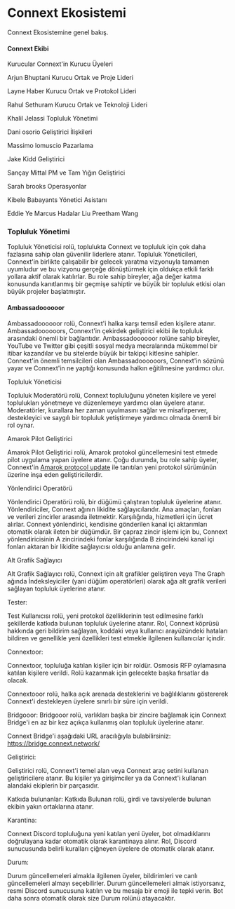 
# Connext Ekosistemi

Connext Ekosistemine genel bakış.

#### Connext Ekibi

Kurucular
Connext'in Kurucu Üyeleri


Arjun Bhuptani
Kurucu Ortak ve Proje Lideri

Layne Haber
Kurucu Ortak ve Protokol Lideri

Rahul Sethuram
Kurucu Ortak ve Teknoloji Lideri

Khalil Jelassi
Topluluk Yönetimi

Dani osorio
Geliştirici İlişkileri

Massimo lomuscio
Pazarlama

Jake Kidd
Geliştirici

Sançay Mittal
PM ve Tam Yığın Geliştirici

Sarah brooks
Operasyonlar

Kibele Babayants
Yönetici Asistanı

Eddie Ye
Marcus
Hadalar
Liu
Preetham
Wang

### Topluluk Yönetimi

Topluluk Yöneticisi rolü, toplulukta Connext ve topluluk için çok daha fazlasına sahip olan güvenilir liderlere atanır. Topluluk Yöneticileri, Connext'in birlikte çalışabilir bir gelecek yaratma vizyonuyla tamamen uyumludur ve bu vizyonu gerçeğe dönüştürmek için oldukça etkili farklı yollara aktif olarak katılırlar. Bu role sahip bireyler, ağa değer katma konusunda kanıtlanmış bir geçmişe sahiptir ve büyük bir topluluk etkisi olan büyük projeler başlatmıştır.

#### Ambassadoooooor

Ambassadoooooor rolü, Connext'i halka karşı temsil eden kişilere atanır. Ambassadoooooors, Connext'in çekirdek geliştirici ekibi ile topluluk arasındaki önemli bir bağlantıdır. Ambassadoooooor rolüne sahip bireyler, YouTube ve Twitter gibi çeşitli sosyal medya mecralarında mükemmel bir itibar kazandılar ve bu sitelerde büyük bir takipçi kitlesine sahipler.
Connext'in önemli temsilcileri olan Ambassadoooooors, Connext'in sözünü yayar ve Connext'in ne yaptığı konusunda halkın eğitilmesine yardımcı olur.

Topluluk Yöneticisi

Topluluk Moderatörü rolü, Connext topluluğunu yöneten kişilere ve yerel toplulukları yönetmeye ve düzenlemeye yardımcı olan üyelere atanır. Moderatörler, kurallara her zaman uyulmasını sağlar ve misafirperver, destekleyici ve saygılı bir topluluk yetiştirmeye yardımcı olmada önemli bir rol oynar.

Amarok Pilot Geliştirici

Amarok Pilot Geliştirici rolü, Amarok protokol güncellemesini test etmede pilot uygulama yapan üyelere atanır. Çoğu durumda, bu role sahip üyeler, Connext'in [Amarok protocol update](https://wiki.connext.academy/amarok "Amarok protocol update") ile tanıtılan yeni protokol sürümünün üzerine inşa eden geliştiricilerdir.

Yönlendirici Operatörü

Yönlendirici Operatörü rolü, bir düğümü çalıştıran topluluk üyelerine atanır. Yönlendiriciler, Connext ağının likidite sağlayıcılarıdır. Ana amaçları, fonları ve verileri zincirler arasında iletmektir. Karşılığında, hizmetleri için ücret alırlar. Connext yönlendirici, kendisine gönderilen kanal içi aktarımları otomatik olarak ileten bir düğümdür. Bir çapraz zincir işlemi için bu, Connext yönlendiricisinin A zincirindeki fonlar karşılığında B zincirindeki kanal içi fonları aktaran bir likidite sağlayıcısı olduğu anlamına gelir.

Alt Grafik Sağlayıcı

Alt Grafik Sağlayıcı rolü, Connext için alt grafikler geliştiren veya The Graph ağında İndeksleyiciler (yani düğüm operatörleri) olarak ağa alt grafik verileri sağlayan topluluk üyelerine atanır.

Tester:

Test Kullanıcısı rolü, yeni protokol özelliklerinin test edilmesine farklı şekillerde katkıda bulunan topluluk üyelerine atanır. Rol, Connext köprüsü hakkında geri bildirim sağlayan, koddaki veya kullanıcı arayüzündeki hataları bildiren ve genellikle yeni özellikleri test etmekle ilgilenen kullanıcılar içindir.

Connextoor:

Connextoor, topluluğa katılan kişiler için bir roldür. Osmosis RFP oylamasına katılan kişilere verildi. Rolü kazanmak için gelecekte başka fırsatlar da olacak.

Connextooor rolü, halka açık arenada desteklerini ve bağlılıklarını göstererek Connext'i destekleyen üyelere sınırlı bir süre için verildi.

Bridgooor:
Bridgooor rolü, varlıkları başka bir zincire bağlamak için Connext Bridge'i en az bir kez açıkça kullanmış olan topluluk üyelerine atanır.

Connext Bridge'i aşağıdaki URL aracılığıyla bulabilirsiniz: https://bridge.connext.network/

Geliştirici:

Geliştirici rolü, Connext'i temel alan veya Connext araç setini kullanan geliştiricilere atanır. Bu kişiler ya girişimciler ya da Connext'i kullanan alandaki ekiplerin bir parçasıdır.

Katkıda bulunanlar:
Katkıda Bulunan rolü, girdi ve tavsiyelerde bulunan ekibin yakın ortaklarına atanır.

Karantina:

Connext Discord topluluğuna yeni katılan yeni üyeler, bot olmadıklarını doğrulayana kadar otomatik olarak karantinaya alınır. Rol, Discord sunucusunda belirli kuralları çiğneyen üyelere de otomatik olarak atanır.

Durum:

Durum güncellemeleri almakla ilgilenen üyeler, bildirimleri ve canlı güncellemeleri almayı seçebilirler. Durum güncellemeleri almak istiyorsanız, resmi Discord sunucusuna katılın ve bu mesaja bir emoji ile tepki verin. Bot daha sonra otomatik olarak size Durum rolünü atayacaktır.
